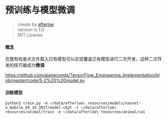 预训练与模型微调
===

> create by [afterloe](605728727@qq.com)  
> version is 1.0  
> MIT License


#### 概念
在既有检查点文件载入已有模型可以实现覆盖已有模型进行二次开发，这种二次开发的技巧被成为**微调**

https://github.com/aianaconda/TensorFlow_Engineering_Implementation/blob/master/code/5-2%20%20model.py

#### 训练模型

```shell script
python3 train.py -m ~/data/afterloe\ resources/models/nasnet-a_mobile_04_10_2017/model.ckpt -t ~/data/afterloe\ resources/animal/train -e ~/data/afterloe\ resources/animal/val
```